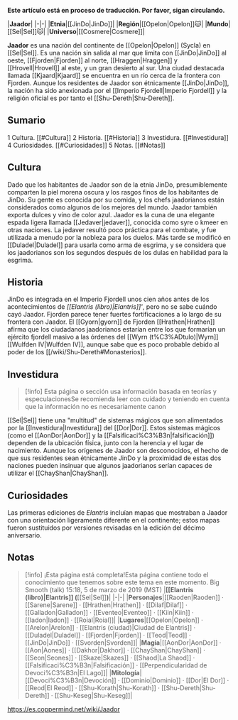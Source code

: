 **Este artículo está en proceso de traducción. Por favor, sigan circulando.**


|**Jaador**|
|-|-|
|**Etnia**|[[JinDo\|JinDo]]|
|**Región**|[[Opelon\|Opelon]]🐱︎|
|**Mundo**|[[Sel\|Sel]]🐱︎|
|**Universo**|[[Cosmere\|Cosmere]]|

**Jaador** es una nación del continente de [[Opelon\|Opelon]] (Sycla) en [[Sel\|Sel]]. Es una nación sin salida al mar que limita con [[JinDo\|JinDo]] al oeste, [[Fjorden\|Fjorden]] al norte, [[Hraggen\|Hraggen]] y [[Hrovell\|Hrovell]] al este, y un gran desierto al sur. Una ciudad destacada llamada [[Kjaard\|Kjaard]] se encuentra en un río cerca de la frontera con Fjorden. Aunque los residentes de Jaador son étnicamente [[JinDo\|JinDo]], la nación ha sido anexionada por el [[Imperio Fjordell\|Imperio Fjordell]] y la religión oficial es por tanto el [[Shu-Dereth\|Shu-Dereth]].

## Sumario

1 Cultura. [[#Cultura]] 
2 Historia. [[#Historia]] 
3 Investidura. [[#Investidura]] 
4 Curiosidades. [[#Curiosidades]] 
5 Notas. [[#Notas]] 


## Cultura
Dado que los habitantes de Jaador son de la etnia JinDo, presumiblemente comparten la piel morena oscura y los rasgos finos de los habitantes de JinDo. Su gente es conocida por su comida, y los chefs jaadorianos están considerados como algunos de los mejores del mundo. Jaador también exporta dulces y vino de color azul.
Jaador es la cuna de una elegante espada ligera llamada [[Jedaver\|jedaver]], conocida como syre o kmeer en otras naciones. La jedaver resultó poco práctica para el combate, y fue utilizada a menudo por la nobleza para los duelos. Más tarde se modificó en [[Duladel\|Duladel]] para usarla como arma de esgrima, y se considera que los jaadorianos son los segundos después de los dulas en habilidad para la esgrima.

## Historia
JinDo es integrada en el Imperio Fjordell unos cien años antes de los acontecimientos de *[[Elantris (libro)\|Elantris]]'*, pero no se sabe cuándo cayó Jaador. Fjorden parece tener fuertes fortificaciones a lo largo de su frontera con Jaador. El [[Gyorn\|gyorn]] de Fjorden [[Hrathen\|Hrathen]] afirma que los ciudadanos jaadorianos estarían entre los que formarían un ejército fjordell masivo a las órdenes del [[Wyrn (t%C3%ADtulo)\|Wyrn]] [[Wulfden IV\|Wulfden IV]], aunque sabe que es poco probable debido al poder de los [[/wiki/Shu-Dereth#Monasterios]].

## Investidura
> [!info] Esta página o sección usa información basada en teorías y especulacionesSe recomienda leer con cuidado y teniendo en cuenta que la información no es necesariamente canon

[[Sel\|Sel]] tiene una "multitud" de sistemas mágicos que son alimentados por la [[Investidura\|Investidura]] del [[Dor\|Dor]]. Estos sistemas mágicos (como el [[AonDor\|AonDor]] y la [[Falsificaci%C3%B3n\|falsificación]]) dependen de la ubicación física, junto con la herencia y el lugar de nacimiento. Aunque los orígenes de Jaador son desconocidos, el hecho de que sus residentes sean étnicamente JinDo y la proximidad de estas dos naciones pueden insinuar que algunos jaadorianos serían capaces de utilizar el [[ChayShan\|ChayShan]].

## Curiosidades
Las primeras ediciones de *Elantris* incluían mapas que mostraban a Jaador con una orientación ligeramente diferente en el continente; estos mapas fueron sustituidos por versiones revisadas en la edición del décimo aniversario.
## Notas

> [!info] ¡Esta página está completa!Esta página contiene todo el conocimiento que tenemos sobre este tema en este momento.
Big Smooth (talk) 15:18, 5 de marzo de 2019 (MST)
|**[[Elantris (libro)\|Elantris]] (**[[Sel\|Sel]]**)**|
|-|-|
|**Personajes**|[[Raoden\|Raoden]] · [[Sarene\|Sarene]] · [[Hrathen\|Hrathen]] · [[Dilaf\|Dilaf]] · [[Galladon\|Galladon]] · [[Eventeo\|Eventeo]] · [[Kiin\|Kiin]] · [[Iadon\|Iadon]] · [[Roial\|Roial]]|
|**Lugares**|[[Opelon\|Opelon]] · [[Arelon\|Arelon]] · [[Elantris (ciudad)\|Ciudad de Elantris]] · [[Duladel\|Duladel]] · [[Fjorden\|Fjorden]] · [[Teod\|Teod]] · [[JinDo\|JinDo]] · [[Svorden\|Svorden]]|
|**Magia**|[[AonDor\|AonDor]] · [[Aon\|Aones]] · [[Dakhor\|Dakhor]] · [[ChayShan\|ChayShan]] · [[Seon\|Seones]] · [[Skaze\|Skazes]] · [[Shaod\|La Shaod]] · [[Falsificaci%C3%B3n\|Falsificación]] · [[Perpendicularidad de Devoci%C3%B3n\|El Lago]]|
|**Mitología**|[[Devoci%C3%B3n\|Devoción]] · [[Dominio\|Dominio]] · [[Dor\|El Dor]] · [[Reod\|El Reod]] · [[Shu-Korath\|Shu-Korath]] · [[Shu-Dereth\|Shu-Dereth]] · [[Shu-Keseg\|Shu-Keseg]]|



https://es.coppermind.net/wiki/Jaador